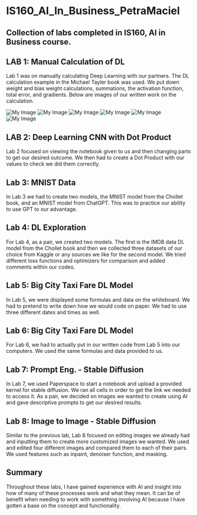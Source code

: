 # IS160_AI_In_Business_PetraMaciel
## Collection of labs completed in IS160, AI in Business course. 

## LAB 1: Manual Calculation of DL

Lab 1 was on manually calculating Deep Learning with our partners. The DL calculation example in the Michael Tayler book was used. We put down weight and bias weight calculations, summations, the activation function, total error, and gradients. Below are images of our written work on the calculation.

![My Image](lab1.1.png)
![My Image](lab1.2.png)
![My Image](lab1.3jpg.png)
![My Image](lab1.4.png)
![My Image](lab1.5.png)
![My Image](lab1.6.png)

## LAB 2: Deep Learning CNN with Dot Product

Lab 2 focused on viewing the notebook given to us and then changing parts to get our desired outcome. We then had to create a Dot Product with our values to check we did them correctly.

## Lab 3: MNIST Data

In Lab 3 we had to create two models, the MNIST model from the Chollet book, and an MNIST model from ChatGPT. This was to practice our ability to use GPT to our advantage. 

## Lab 4: DL Exploration

For Lab 4, as a pair, we created two models. The first is the IMDB data DL model from the Chollet book and then we collected three datasets of our choice from Kaggle or any sources we like for the second model. We tried different loss functions and optimizers for comparison and added comments within our codes.

## Lab 5: Big City Taxi Fare DL Model

In Lab 5, we were displayed some formulas and data on the whiteboard. We had to pretend to write down how we would code on paper. We had to use three different dates and times as well.

## Lab 6: Big City Taxi Fare DL Model

For Lab 6, we had to actually put in our written code from Lab 5 into our computers. We used the same formulas and data provided to us.

## Lab 7: Prompt Eng. - Stable Diffusion

In Lab 7, we used Paperspace to start a notebook and upload a provided kernel for stable diffusion. We ran all cells in order to get the link we needed to access it. As a pair, we decided on images we wanted to create using AI and gave descriptive prompts to get our desired results. 

## Lab 8: Image to Image - Stable Diffusion

Similar to the previous lab, Lab 8 focused on editing images we already had and inputting them to create more customized images we wanted. We used and edited four different images and compared them to each of their pairs. We used features such as inpaint, denoiser function, and masking. 

## Summary

Throughout these labs, I have gained experience with AI and insight into how of many of these processes work and what they mean. It can be of benefit when needing to work with something involving AI because I have gotten a base on the concept and functionality. 
